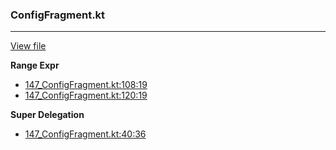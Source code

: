 ### ConfigFragment.kt
---
[View file](../files/147_ConfigFragment.kt)

**Range Expr**

 - [147_ConfigFragment.kt:108:19](../files/147_ConfigFragment.kt#L108)
 - [147_ConfigFragment.kt:120:19](../files/147_ConfigFragment.kt#L120)

**Super Delegation**

 - [147_ConfigFragment.kt:40:36](../files/147_ConfigFragment.kt#L40)
